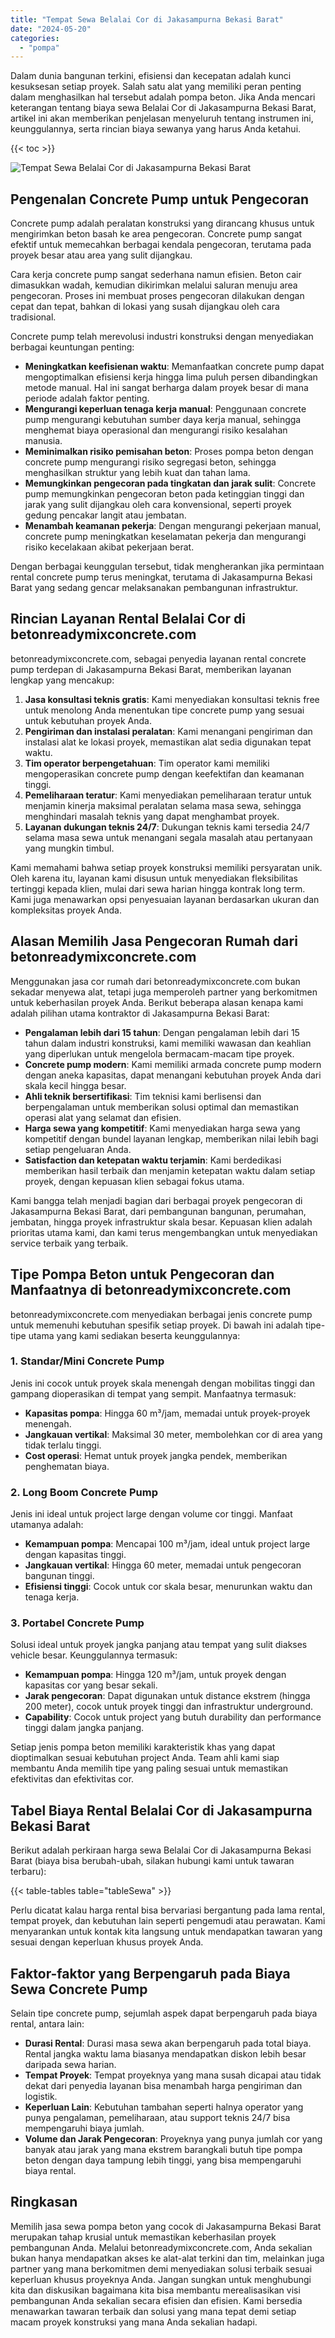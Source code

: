 ```yaml
---
title: "Tempat Sewa Belalai Cor di Jakasampurna Bekasi Barat"
date: "2024-05-20"
categories: 
  - "pompa"
---
```


Dalam dunia bangunan terkini, efisiensi dan kecepatan adalah kunci kesuksesan setiap proyek. Salah satu alat yang memiliki peran penting dalam menghasilkan hal tersebut adalah pompa beton. Jika Anda mencari keterangan tentang biaya sewa Belalai Cor di Jakasampurna Bekasi Barat, artikel ini akan memberikan penjelasan menyeluruh tentang instrumen ini, keunggulannya, serta rincian biaya sewanya yang harus Anda ketahui.

{{< toc >}}

![Tempat Sewa Belalai Cor di Jakasampurna Bekasi Barat](https://betoncor8.github.io/pump/concrete-pump%20(17).png)

## Pengenalan Concrete Pump untuk Pengecoran

Concrete pump adalah peralatan konstruksi yang dirancang khusus untuk mengirimkan beton basah ke area pengecoran. Concrete pump sangat efektif untuk memecahkan berbagai kendala pengecoran, terutama pada proyek besar atau area yang sulit dijangkau.

Cara kerja concrete pump sangat sederhana namun efisien. Beton cair dimasukkan wadah, kemudian dikirimkan melalui saluran menuju area pengecoran. Proses ini membuat proses pengecoran dilakukan dengan cepat dan tepat, bahkan di lokasi yang susah dijangkau oleh cara tradisional.

Concrete pump telah merevolusi industri konstruksi dengan menyediakan berbagai keuntungan penting:

- **Meningkatkan keefisienan waktu**: Memanfaatkan concrete pump dapat mengoptimalkan efisiensi kerja hingga lima puluh persen dibandingkan metode manual. Hal ini sangat berharga dalam proyek besar di mana periode adalah faktor penting.
- **Mengurangi keperluan tenaga kerja manual**: Penggunaan concrete pump mengurangi kebutuhan sumber daya kerja manual, sehingga menghemat biaya operasional dan mengurangi risiko kesalahan manusia.
- **Meminimalkan risiko pemisahan beton**: Proses pompa beton dengan concrete pump mengurangi risiko segregasi beton, sehingga menghasilkan struktur yang lebih kuat dan tahan lama.
- **Memungkinkan pengecoran pada tingkatan dan jarak sulit**: Concrete pump memungkinkan pengecoran beton pada ketinggian tinggi dan jarak yang sulit dijangkau oleh cara konvensional, seperti proyek gedung pencakar langit atau jembatan.
- **Menambah keamanan pekerja**: Dengan mengurangi pekerjaan manual, concrete pump meningkatkan keselamatan pekerja dan mengurangi risiko kecelakaan akibat pekerjaan berat.

Dengan berbagai keunggulan tersebut, tidak mengherankan jika permintaan rental concrete pump terus meningkat, terutama di Jakasampurna Bekasi Barat yang sedang gencar melaksanakan pembangunan infrastruktur.

## Rincian Layanan Rental Belalai Cor di betonreadymixconcrete.com

betonreadymixconcrete.com, sebagai penyedia layanan rental concrete pump terdepan di Jakasampurna Bekasi Barat, memberikan layanan lengkap yang mencakup:

1. **Jasa konsultasi teknis gratis**: Kami menyediakan konsultasi teknis free untuk menolong Anda menentukan tipe concrete pump yang sesuai untuk kebutuhan proyek Anda.
2. **Pengiriman dan instalasi peralatan**: Kami menangani pengiriman dan instalasi alat ke lokasi proyek, memastikan alat sedia digunakan tepat waktu.
3. **Tim operator berpengetahuan**: Tim operator kami memiliki mengoperasikan concrete pump dengan keefektifan dan keamanan tinggi.
4. **Pemeliharaan teratur**: Kami menyediakan pemeliharaan teratur untuk menjamin kinerja maksimal peralatan selama masa sewa, sehingga menghindari masalah teknis yang dapat menghambat proyek.
5. **Layanan dukungan teknis 24/7**: Dukungan teknis kami tersedia 24/7 selama masa sewa untuk menangani segala masalah atau pertanyaan yang mungkin timbul.

Kami memahami bahwa setiap proyek konstruksi memiliki persyaratan unik. Oleh karena itu, layanan kami disusun untuk menyediakan fleksibilitas tertinggi kepada klien, mulai dari sewa harian hingga kontrak long term. Kami juga menawarkan opsi penyesuaian layanan berdasarkan ukuran dan kompleksitas proyek Anda.

## Alasan Memilih Jasa Pengecoran Rumah dari betonreadymixconcrete.com

Menggunakan jasa cor rumah dari betonreadymixconcrete.com bukan sekadar menyewa alat, tetapi juga memperoleh partner yang berkomitmen untuk keberhasilan proyek Anda. Berikut beberapa alasan kenapa kami adalah pilihan utama kontraktor di Jakasampurna Bekasi Barat:

- **Pengalaman lebih dari 15 tahun**: Dengan pengalaman lebih dari 15 tahun dalam industri konstruksi, kami memiliki wawasan dan keahlian yang diperlukan untuk mengelola bermacam-macam tipe proyek.
- **Concrete pump modern**: Kami memiliki armada concrete pump modern dengan aneka kapasitas, dapat menangani kebutuhan proyek Anda dari skala kecil hingga besar.
- **Ahli teknik bersertifikasi**: Tim teknisi kami berlisensi dan berpengalaman untuk memberikan solusi optimal dan memastikan operasi alat yang selamat dan efisien.
- **Harga sewa yang kompetitif**: Kami menyediakan harga sewa yang kompetitif dengan bundel layanan lengkap, memberikan nilai lebih bagi setiap pengeluaran Anda.
- **Satisfaction dan ketepatan waktu terjamin**: Kami berdedikasi memberikan hasil terbaik dan menjamin ketepatan waktu dalam setiap proyek, dengan kepuasan klien sebagai fokus utama.

Kami bangga telah menjadi bagian dari berbagai proyek pengecoran di Jakasampurna Bekasi Barat, dari pembangunan bangunan, perumahan, jembatan, hingga proyek infrastruktur skala besar. Kepuasan klien adalah prioritas utama kami, dan kami terus mengembangkan untuk menyediakan service terbaik yang terbaik.

## Tipe Pompa Beton untuk Pengecoran dan Manfaatnya di betonreadymixconcrete.com

betonreadymixconcrete.com menyediakan berbagai jenis concrete pump untuk memenuhi kebutuhan spesifik setiap proyek. Di bawah ini adalah tipe-tipe utama yang kami sediakan beserta keunggulannya:

### 1\. Standar/Mini Concrete Pump

Jenis ini cocok untuk proyek skala menengah dengan mobilitas tinggi dan gampang dioperasikan di tempat yang sempit. Manfaatnya termasuk:

- **Kapasitas pompa**: Hingga 60 m³/jam, memadai untuk proyek-proyek menengah.
- **Jangkauan vertikal**: Maksimal 30 meter, membolehkan cor di area yang tidak terlalu tinggi.
- **Cost operasi**: Hemat untuk proyek jangka pendek, memberikan penghematan biaya.

### 2\. Long Boom Concrete Pump

Jenis ini ideal untuk project large dengan volume cor tinggi. Manfaat utamanya adalah:

- **Kemampuan pompa**: Mencapai 100 m³/jam, ideal untuk project large dengan kapasitas tinggi.
- **Jangkauan vertikal**: Hingga 60 meter, memadai untuk pengecoran bangunan tinggi.
- **Efisiensi tinggi**: Cocok untuk cor skala besar, menurunkan waktu dan tenaga kerja.

### 3\. Portabel Concrete Pump

Solusi ideal untuk proyek jangka panjang atau tempat yang sulit diakses vehicle besar. Keunggulannya termasuk:

- **Kemampuan pompa**: Hingga 120 m³/jam, untuk proyek dengan kapasitas cor yang besar sekali.
- **Jarak pengecoran**: Dapat digunakan untuk distance ekstrem (hingga 200 meter), cocok untuk proyek tinggi dan infrastruktur underground.
- **Capability**: Cocok untuk project yang butuh durability dan performance tinggi dalam jangka panjang.

Setiap jenis pompa beton memiliki karakteristik khas yang dapat dioptimalkan sesuai kebutuhan project Anda. Team ahli kami siap membantu Anda memilih tipe yang paling sesuai untuk memastikan efektivitas dan efektivitas cor.

## Tabel Biaya Rental Belalai Cor di Jakasampurna Bekasi Barat

Berikut adalah perkiraan harga sewa Belalai Cor di Jakasampurna Bekasi Barat (biaya bisa berubah-ubah, silakan hubungi kami untuk tawaran terbaru):

{{< table-tables table="tableSewa" >}}

Perlu dicatat kalau harga rental bisa bervariasi bergantung pada lama rental, tempat proyek, dan kebutuhan lain seperti pengemudi atau perawatan. Kami menyarankan untuk kontak kita langsung untuk mendapatkan tawaran yang sesuai dengan keperluan khusus proyek Anda.

## Faktor-faktor yang Berpengaruh pada Biaya Sewa Concrete Pump

Selain tipe concrete pump, sejumlah aspek dapat berpengaruh pada biaya rental, antara lain:

- **Durasi Rental**: Durasi masa sewa akan berpengaruh pada total biaya. Rental jangka waktu lama biasanya mendapatkan diskon lebih besar daripada sewa harian.
- **Tempat Proyek**: Tempat proyeknya yang mana susah dicapai atau tidak dekat dari penyedia layanan bisa menambah harga pengiriman dan logistik.
- **Keperluan Lain**: Kebutuhan tambahan seperti halnya operator yang punya pengalaman, pemeliharaan, atau support teknis 24/7 bisa mempengaruhi biaya jumlah.
- **Volume dan Jarak Pengecoran**: Proyeknya yang punya jumlah cor yang banyak atau jarak yang mana ekstrem barangkali butuh tipe pompa beton dengan daya tampung lebih tinggi, yang bisa mempengaruhi biaya rental.

## Ringkasan

Memilih jasa sewa pompa beton yang cocok di Jakasampurna Bekasi Barat merupakan tahap krusial untuk memastikan keberhasilan proyek pembangunan Anda. Melalui betonreadymixconcrete.com, Anda sekalian bukan hanya mendapatkan akses ke alat-alat terkini dan tim, melainkan juga partner yang mana berkomitmen demi menyediakan solusi terbaik sesuai keperluan khusus proyeknya Anda. Jangan sungkan untuk menghubungi kita dan diskusikan bagaimana kita bisa membantu merealisasikan visi pembangunan Anda sekalian secara efisien dan efisien. Kami bersedia menawarkan tawaran terbaik dan solusi yang mana tepat demi setiap macam proyek konstruksi yang mana Anda sekalian hadapi.
